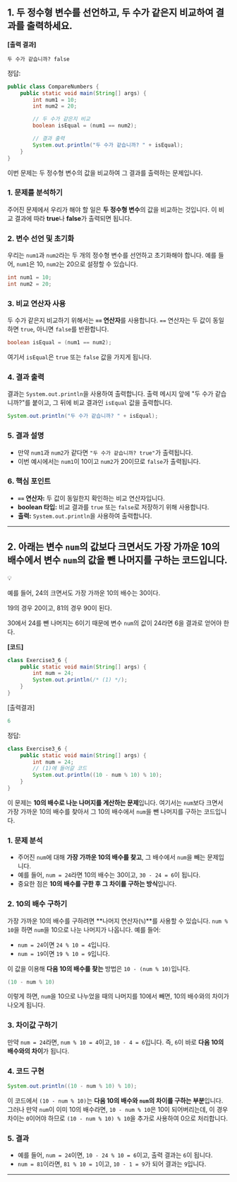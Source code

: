 ## 1. **두 정수형 변수를 선언하고, 두 수가 같은지 비교하여 결과를 출력하세요.**

**[출력 결과]**

```
두 수가 같습니까? false
```

정답: 

```java
public class CompareNumbers {
    public static void main(String[] args) {
        int num1 = 10;
        int num2 = 20;

        // 두 수가 같은지 비교
        boolean isEqual = (num1 == num2);

        // 결과 출력
        System.out.println("두 수가 같습니까? " + isEqual);
    }
}
```


이번 문제는 두 정수형 변수의 값을 비교하여 그 결과를 출력하는 문제입니다.

### 1. **문제를 분석하기**

주어진 문제에서 우리가 해야 할 일은 **두 정수형 변수**의 값을 비교하는 것입니다. 이 비교 결과에 따라 **true**나 **false**가 출력되면 됩니다.

### 2. **변수 선언 및 초기화**

우리는 `num1`과 `num2`라는 두 개의 정수형 변수를 선언하고 초기화해야 합니다. 예를 들어, `num1`은 10, `num2`는 20으로 설정할 수 있습니다.

```java
int num1 = 10;
int num2 = 20;
```

### 3. **비교 연산자 사용**

두 수가 같은지 비교하기 위해서는 **`==` 연산자**를 사용합니다. `==` 연산자는 두 값이 동일하면 `true`, 아니면 `false`를 반환합니다.

```java
boolean isEqual = (num1 == num2);
```

여기서 `isEqual`은 `true` 또는 `false` 값을 가지게 됩니다.

### 4. **결과 출력**

결과는 `System.out.println`을 사용하여 출력합니다. 출력 메시지 앞에 "두 수가 같습니까?"를 붙이고, 그 뒤에 비교 결과인 `isEqual` 값을 출력합니다.

```java
System.out.println("두 수가 같습니까? " + isEqual);
```

### 5. **결과 설명**

- 만약 `num1`과 `num2`가 같다면 `"두 수가 같습니까? true"`가 출력됩니다.
- 이번 예시에서는 `num1`이 10이고 `num2`가 20이므로 `false`가 출력됩니다.

### 6. **핵심 포인트**

- **`==` 연산자:** 두 값이 동일한지 확인하는 비교 연산자입니다.
- **boolean 타입:** 비교 결과를 `true` 또는 `false`로 저장하기 위해 사용합니다.
- **출력:** `System.out.println`을 사용하여 출력합니다.

---




## 2. **아래는 변수 `num`의 값보다 크면서도 가장 가까운 10의 배수에서 변수 `num`의 값을 뺀 나머지를 구하는 코드입니다.**

<aside>
💡

예를 들어, 24의 크면서도 가장 가까운 10의 배수는 30이다.

 19의 경우 20이고, 81의 경우 90이 된다.

 30에서 24를 뺀 나머지는 6이기 때문에 변수 `num`의 값이 24라면 6을 결과로 얻어야 한다.

</aside>

**[코드]**

```java
class Exercise3_6 {
	public static void main(String[] args) {
		int num = 24;
		System.out.println(/* (1) */); 
	}
}
```

[출력결과]

```java
6
```

정답: 

```java
class Exercise3_6 {
    public static void main(String[] args) {
        int num = 24;
        // (1)에 들어갈 코드
        System.out.println((10 - num % 10) % 10); 
    }
}

```


이 문제는 **10의 배수로 나눈 나머지를 계산하는 문제**입니다. 여기서는 `num`보다 크면서 가장 가까운 10의 배수를 찾아서 그 10의 배수에서 `num`을 뺀 나머지를 구하는 코드입니다.

### 1. **문제 분석**

- 주어진 `num`에 대해 **가장 가까운 10의 배수를 찾고**, 그 배수에서 `num`을 빼는 문제입니다.
- 예를 들어, `num = 24`라면 10의 배수는 30이고, `30 - 24 = 6`이 됩니다.
- 중요한 점은 **10의 배수를 구한 후 그 차이를 구하는 방식**입니다.

### 2. **10의 배수 구하기**

가장 가까운 10의 배수를 구하려면 **나머지 연산자(`%`)**를 사용할 수 있습니다. `num % 10`을 하면 `num`을 10으로 나눈 나머지가 나옵니다. 예를 들어:

- `num = 24`이면 `24 % 10 = 4`입니다.
- `num = 19`이면 `19 % 10 = 9`입니다.

이 값을 이용해 **다음 10의 배수를 찾는** 방법은 `10 - (num % 10)`입니다.

```java
(10 - num % 10)
```

이렇게 하면, `num`을 10으로 나누었을 때의 나머지를 10에서 빼면, 10의 배수와의 차이가 나오게 됩니다.

### 3. **차이값 구하기**

만약 `num = 24`라면, `num % 10 = 4`이고, `10 - 4 = 6`입니다. 즉, `6`이 바로 **다음 10의 배수와의 차이**가 됩니다.

### 4. **코드 구현**

```java
System.out.println((10 - num % 10) % 10);
```

이 코드에서 `(10 - num % 10)`는 **다음 10의 배수와 `num`의 차이를 구하는 부분**입니다. 그러나 만약 `num`이 이미 10의 배수라면, `10 - num % 10`은 10이 되어버리는데, 이 경우 차이는 `0`이어야 하므로 `(10 - num % 10) % 10`을 추가로 사용하여 0으로 처리합니다.

### 5. **결과**

- 예를 들어, `num = 24`이면, `10 - 24 % 10 = 6`이고, 출력 결과는 `6`이 됩니다.
- `num = 81`이라면, `81 % 10 = 1`이고, `10 - 1 = 9`가 되어 결과는 `9`입니다.

---









